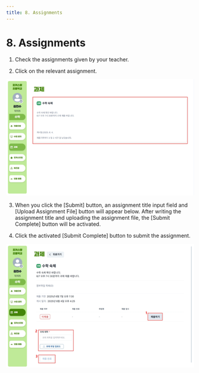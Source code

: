 ```yaml
---
title: 8. Assignments
---
```


# 8. Assignments

1. Check the assignments given by your teacher.

2. Click on the relevant assignment.

![](/img/kr/elementary/student/08-01.jpg)

3. When you click the [Submit] button, an assignment title input field and [Upload Assignment File] button will appear below. After writing the assignment title and uploading the assignment file, the [Submit Complete] button will be activated.

4. Click the activated [Submit Complete] button to submit the assignment.

![](/img/kr/elementary/student/08-02.jpg)
